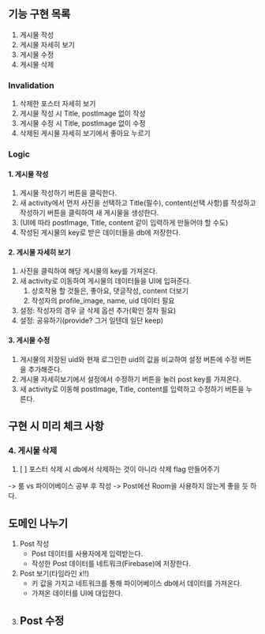 ## 기능 구현 목록
1. 게시물 작성
2. 게시물 자세히 보기
3. 게시물 수정
4. 게시물 삭제

### Invalidation
1. 삭제한 포스터 자세히 보기
2. 게시물 작성 시 Title, postImage 없이 작성
3. 게시물 수정 시 Title, postImage 없이 수정
4. 삭제된 게시물 자세히 보기에서 좋아요 누르기

### Logic
#### 1. 게시물 작성
   1. 게시물 작성하기 버튼을 클릭한다.
   2. 새 activity에서 먼저 사진을 선택하고 Title(필수), content(선택 사항)를 작성하고 작성하기 버튼을 클릭하여 새 게시물을 생성한다.
   3. (UI에 따라 postImage, Title, content 같이 입력하게 만들어야 할 수도) 
   4. 작성된 게시물의 key로 받은 데이터들을 db에 저장한다.

#### 2. 게시물 자세히 보기
   1. 사진을 클릭하여 해당 게시물의 key를 가져온다.
   2. 새 activity로 이동하여 게시물의 데이터들을 UI에 입혀준다.
        1. 상호작용 할 것들은, 좋아요, 댓글작성, content 더보기
        2. 작성자의 profile_image, name, uid 데이터 필요
   3. 설정: 작성자의 경우 글 삭제 옵션 추가(확인 절차 필요)
   4. 설정: 공유하기(provide? 그거 일텐데 일단 keep)

#### 3. 게시물 수정
   1. 게시물의 저장된 uid와 현재 로그인한 uid의 값을 비교하여 설정 버튼에 수정 버튼을 추가해준다.
   2. 게시물 자세히보기에서 설정에서 수정하기 버튼을 눌러 post key를 가져온다.
   3. 새 activity로 이동해 postImage, Title, content를 입력하고 수정하기 버튼을 누른다.



## 구현 시 미리 체크 사항
### 4. 게시물 삭제
1. [ ] 포스터 삭제 시 db에서 삭제하는 것이 아니라 삭제 flag 만들어주기



-> 룸 vs 파이어베이스 공부 후 작성
-> Post에선 Room을 사용하지 않는게 좋을 듯 하다.
## 도메인 나누기
1. Post 작성
   - Post 데이터를 사용자에게 입력받는다.
   - 작성한 Post 데이터를 네트워크(Firebase)에 저장한다.
2. Post 보기(타임라인 x!!)
   - 키 값을 가지고 네트워크를 통해 파이어베이스 db에서 데이터를 가져온다.
   - 가져온 데이터를 UI에 대입한다.
3. Post 수정
   - 